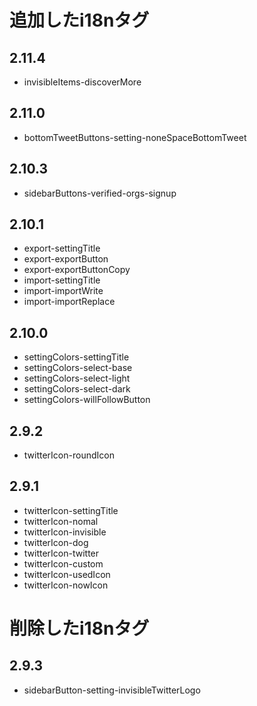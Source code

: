 # 追加したi18nタグ
## 2.11.4
- invisibleItems-discoverMore
## 2.11.0
- bottomTweetButtons-setting-noneSpaceBottomTweet
## 2.10.3
- sidebarButtons-verified-orgs-signup
## 2.10.1
- export-settingTitle
- export-exportButton
- export-exportButtonCopy
- import-settingTitle
- import-importWrite
- import-importReplace
## 2.10.0
- settingColors-settingTitle
- settingColors-select-base
- settingColors-select-light
- settingColors-select-dark
- settingColors-willFollowButton
## 2.9.2
- twitterIcon-roundIcon
## 2.9.1
- twitterIcon-settingTitle
- twitterIcon-nomal
- twitterIcon-invisible
- twitterIcon-dog
- twitterIcon-twitter
- twitterIcon-custom
- twitterIcon-usedIcon
- twitterIcon-nowIcon

# 削除したi18nタグ
## 2.9.3
- sidebarButton-setting-invisibleTwitterLogo